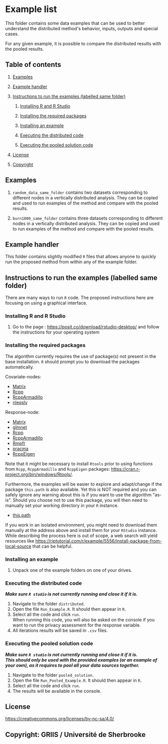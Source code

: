 # Example list

This folder contains some data examples that can be used to better understand the distributed method's behavior, inputs, outputs and special cases. 

For any given example, it is possible to compare the distributed results with the pooled results.

## Table of contents

1. [Examples](#Examples)

2. [Example handler](#Example-handler)

3. [Instructions to run the examples (labelled same folder)](#Instructions-to-run-the-examples-labelled-same-folder)

    1. [Installing R and R Studio](#Installing-R-and-R-Studio)
	
    2. [Installing the required packages](#Installing-the-required-packages)
	
    3. [Installing an example](#Installing-an-example)
	
    4. [Executing the distributed code](#Executing-the-distributed-code)
	
    5. [Executing the pooled solution code](#Executing-the-pooled-solution-code)

4. [License](#license)

5. [Copyright](#copyright-griis--université-de-sherbrooke)

## Examples

1. `random_data_same_folder` contains two datasets corresponding to different nodes in a vertically distributed analysis. They can be copied and used to run examples of the method and compare with the pooled results. 

2. `burn1000_same_folder` contains three datasets corresponding to different nodes in a vertically distributed analysis. They can be copied and used to run examples of the method and compare with the pooled results. 

## Example handler

This folder contains slightly modified `R` files that allows anyone to quickly run the proposed method from within any of the example folder.

## Instructions to run the examples (labelled same folder)

There are many ways to run `R` code. The proposed instructions here are focusing on using a graphical interface.

### Installing R and R Studio

1. Go to the page : https://posit.co/download/rstudio-desktop/ and follow the instructions for your operating system

### Installing the required packages

The algorithm currently requires the use of package(s) not present in the base installation. `R` should prompt you to download the packages automatically.

Covariate-nodes:
- [Matrix](https://cran.r-project.org/web/packages/Matrix/index.html)
- [Rcpp](https://cran.r-project.org/web/packages/Rcpp/index.html)
- [RcppArmadillo](https://cran.r-project.org/web/packages/RcppArmadillo/index.html)
- [nleqslv](https://cran.r-project.org/web/packages/nleqslv/index.html)

Response-node:
- [Matrix](https://cran.r-project.org/web/packages/Matrix/index.html)
- [glmnet](https://cran.r-project.org/web/packages/glmnet/index.html)
- [Rcpp](https://cran.r-project.org/web/packages/Rcpp/index.html)
- [RcppArmadillo](https://cran.r-project.org/web/packages/RcppArmadillo/index.html)
- [Rmpfr](https://cran.r-project.org/web/packages/Rmpfr/index.html)
- [pracma](https://cran.r-project.org/web/packages/pracma/index.html)
- [RcppEigen](https://cran.r-project.org/web/packages/RcppEigen/index.html)

Note that it might be necessary to install `Rtools` prior to using functions from `Rcpp`, `RcppArmadillo` and `RcppEigen` packages: https://cran.r-project.org/bin/windows/Rtools/.

Furthermore, the examples will be easier to explore and adapt/change if the package `this.path` is also available. Yet this is NOT required and you can safely ignore any warning about this is if you want to use the algorithm "as-is". Should you choose not to use this package, you will then need to manually set your working directory in your `R` instance.

- [this.path](https://cran.r-project.org/package=this.path)

If you work in an isolated environment, you might need to download them manually at the address above and install them for your `RStudio` instance. While describing the process here is out of scope, a web search will yield resources like https://riptutorial.com/r/example/5556/install-package-from-local-source that can be helpful.

### Installing an example

1. Unpack one of the example folders on one of your drives.

### Executing the distributed code

***Make sure `R studio` is not currently running and close it if it is.***

1.	Navigate to the folder `distributed`.
2.	Open the file `Run_Example.R`. It should then appear in `R`.
3.	Select all the code and click `run`.  
When running this code, you will also be asked  on the console if you want to run the privacy assessment for the response variable.
4.	All iterations results will be saved in `.csv` files.

### Executing the pooled solution code

***Make sure `R studio` is not currently running and close it if it is.***  
***This should only be used with the provided examples (or an example of your own), as it requires to pool all your data sources together.***

1. Navigate to the folder `pooled_solution`. 
2. Open the file `Run_Pooled_Example.R`. It should then appear in `R`.
3.	Select all the code and click `run`.
4.	The results will be available in the console.

## License

https://creativecommons.org/licenses/by-nc-sa/4.0/

## Copyright: GRIIS / Université de Sherbrooke
